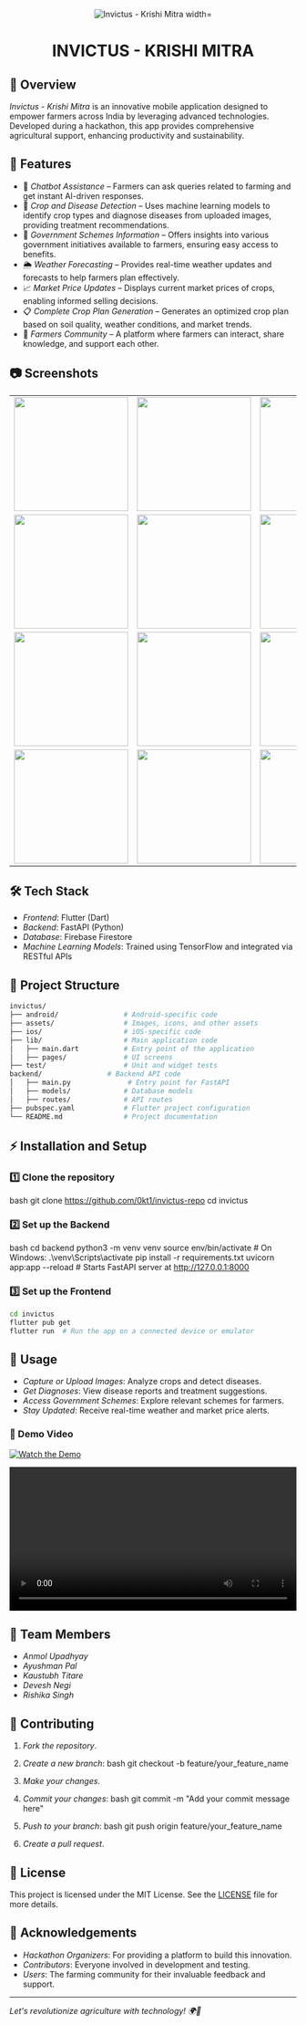<p align="center">
  <img src="KrishiMitra_logo/field (1).png" alt="Invictus - Krishi Mitra width="200">
</p>

<h1 align="center">INVICTUS - KRISHI MITRA</h1>

## 🌾 Overview

*Invictus - Krishi Mitra* is an innovative mobile application designed to empower farmers across India by leveraging advanced technologies. Developed during a hackathon, this app provides comprehensive agricultural support, enhancing productivity and sustainability.

## 🚀 Features

- 🤖 *Chatbot Assistance* – Farmers can ask queries related to farming and get instant AI-driven responses.
- 🌱 *Crop and Disease Detection* – Uses machine learning models to identify crop types and diagnose diseases from uploaded images, providing treatment recommendations.
- 📜 *Government Schemes Information* – Offers insights into various government initiatives available to farmers, ensuring easy access to benefits.
- 🌦 *Weather Forecasting* – Provides real-time weather updates and forecasts to help farmers plan effectively.
- 📈 *Market Price Updates* – Displays current market prices of crops, enabling informed selling decisions.
- 📋 *Complete Crop Plan Generation* – Generates an optimized crop plan based on soil quality, weather conditions, and market trends.
- 🌾 *Farmers Community* – A platform where farmers can interact, share knowledge, and support each other.

## 📷 Screenshots

<table>
  <tr>
    <td><img src="ss/1.jpg" width="200"></td>
    <td><img src="ss/2.jpg" width="200"></td>
    <td><img src="ss/3.jpg" width="200"></td>
    <td><img src="ss/4.jpg" width="200"></td>
  </tr>
  <tr>
    <td><img src="ss/5.jpg" width="200"></td>
    <td><img src="ss/6.jpg" width="200"></td>
    <td><img src="ss/7.jpg" width="200"></td>
    <td><img src="ss/8.jpg" width="200"></td>
  </tr>
  <tr>
    <td><img src="ss/9.jpg" width="200"></td>
    <td><img src="ss/10.jpg" width="200"></td>
    <td><img src="ss/11.jpg" width="200"></td>
    <td><img src="ss/12.jpg" width="200"></td>
  </tr>
  <tr>
    <td><img src="ss/13.jpg" width="200"></td>
    <td><img src="ss/14.jpg" width="200"></td>
    <td><img src="ss/15.jpg" width="200"></td>
    <td><img src="ss/16.jpg" width="200"></td>
  </tr>
</table>

## 🛠 Tech Stack

- *Frontend*: Flutter (Dart)
- *Backend*: FastAPI (Python)
- *Database*: Firebase Firestore
- *Machine Learning Models*: Trained using TensorFlow and integrated via RESTful APIs

## 📂 Project Structure

```bash
invictus/
├── android/                # Android-specific code
├── assets/                 # Images, icons, and other assets
├── ios/                    # iOS-specific code
├── lib/                    # Main application code
│   ├── main.dart           # Entry point of the application
│   ├── pages/              # UI screens
├── test/                   # Unit and widget tests
backend/                # Backend API code
│   ├── main.py              # Entry point for FastAPI 
│   ├── models/             # Database models
│   ├── routes/             # API routes
├── pubspec.yaml            # Flutter project configuration
└── README.md               # Project documentation
```

## ⚡ Installation and Setup

### 1️⃣ Clone the repository
bash
git clone https://github.com/0kt1/invictus-repo
cd invictus


### 2️⃣ Set up the Backend
bash
cd backend
python3 -m venv venv
source env/bin/activate  # On Windows: .\venv\Scripts\activate
pip install -r requirements.txt
uvicorn app:app --reload  # Starts FastAPI server at http://127.0.0.1:8000


### 3️⃣ Set up the Frontend
```bash
cd invictus
flutter pub get
flutter run  # Run the app on a connected device or emulator
```

## 📌 Usage

- *Capture or Upload Images*: Analyze crops and detect diseases.
- *Get Diagnoses*: View disease reports and treatment suggestions.
- *Access Government Schemes*: Explore relevant schemes for farmers.
- *Stay Updated*: Receive real-time weather and market price alerts.

### 🎥 Demo Video

[![Watch the Demo](ss/demo-thumbnail.jpg)](https://your-video-link-here)

<video width="100%" controls>
  <source src="demo/Invictus.mp4" type="video/mp4">
  Your browser does not support the video tag.
</video>

## 👥 Team Members

- *Anmol Upadhyay*
- *Ayushman Pal*
- *Kaustubh Titare*
- *Devesh Negi*
- *Rishika Singh*

## 🤝 Contributing

1. *Fork the repository*.
2. *Create a new branch*:
   bash
   git checkout -b feature/your_feature_name
   
3. *Make your changes*.
4. *Commit your changes*:
   bash
   git commit -m "Add your commit message here"
   
5. *Push to your branch*:
   bash
   git push origin feature/your_feature_name
   
6. *Create a pull request*.

## 📜 License

This project is licensed under the MIT License. See the [LICENSE](LICENSE) file for more details.

## 🙌 Acknowledgements

- *Hackathon Organizers*: For providing a platform to build this innovation.
- *Contributors*: Everyone involved in development and testing.
- *Users*: The farming community for their invaluable feedback and support.

---

*Let's revolutionize agriculture with technology! 🌍🚜*
